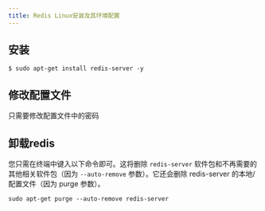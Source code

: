 ```yaml
---
title: Redis Linux安装及其环境配置
---
```


## 安装

```
$ sudo apt-get install redis-server -y
```
## 修改配置文件

只需要修改配置文件中的密码

## 卸载redis

您只需在终端中键入以下命令即可。这将删除 `redis-server` 软件包和不再需要的其他相关软件包（因为 `--auto-remove` 参数）。它还会删除 redis-server 的本地/配置文件（因为 purge 参数）。
```
sudo apt-get purge --auto-remove redis-server
```